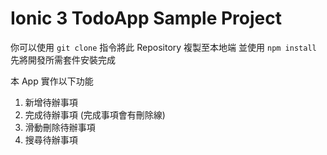 # Ionic 3 TodoApp Sample Project

你可以使用 `git clone` 指令將此 Repository 複製至本地端
並使用 `npm install` 先將開發所需套件安裝完成

本 App 實作以下功能

1. 新增待辦事項
2. 完成待辦事項 (完成事項會有刪除線)
3. 滑動刪除待辦事項
4. 搜尋待辦事項

